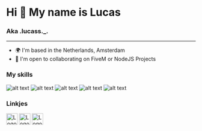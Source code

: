 # Hi 👋 My name is Lucas

### Aka .lucass._.

***

- 🌍 I'm based in the Netherlands, Amsterdam
- 🤝 I'm open to collaborating on FiveM or NodeJS Projects

### My skills
![alt text](https://i.imgur.com/kkRcPe6.png)                                                                                   ![alt text](https://i.imgur.com/0iHxfNm.png)                                                                                   ![alt text](https://i.imgur.com/9G2vx4C.png)                                                                                   ![alt text](https://i.imgur.com/qpC2o9t.png)                                                                                   ![alt text](https://i.imgur.com/45tJuQQ.png)


### Linkjes

[<img src="https://seeklogo.com/images/D/discord-logo-7A1EC3216C-seeklogo.com.png" alt="Logo" width="30px" height="30px">](https://discordapp.com/users/690879933764993035)                                                                         [<img src="https://raw.githubusercontent.com/danielcranney/readme-generator/main/public/icons/socials/github-dark.svg" alt="Logo" width="30px" height="30px">](https://github.com/Lucass-io)                                                          [<img src="https://cdn.discordapp.com/attachments/1081684734666625034/1275149366058946725/Xotic-Zonder.png?ex=66cf62e3&is=66ce1163&hm=0206c71a230a43f3ffa002f9692bcb3d52d3a6f81233ed9e756e1cc7ad681fd1&" alt="Logo" width="30px" height="30px">](https://xotic-roleplay.nl/)
